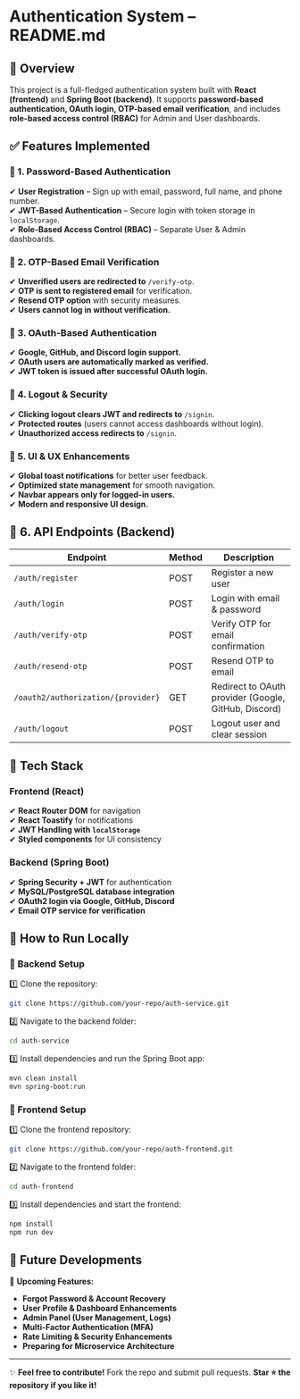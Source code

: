
# Authentication System – README.md

## 📌 Overview
This project is a full-fledged authentication system built with **React (frontend)** and **Spring Boot (backend)**. It supports **password-based authentication, OAuth login, OTP-based email verification**, and includes **role-based access control (RBAC)** for Admin and User dashboards.

## ✅ Features Implemented

### 🔹 1. Password-Based Authentication
✔ **User Registration** – Sign up with email, password, full name, and phone number.  
✔ **JWT-Based Authentication** – Secure login with token storage in `localStorage`.  
✔ **Role-Based Access Control (RBAC)** – Separate User & Admin dashboards.  

### 🔹 2. OTP-Based Email Verification
✔ **Unverified users are redirected to** `/verify-otp`.  
✔ **OTP is sent to registered email** for verification.  
✔ **Resend OTP option** with security measures.  
✔ **Users cannot log in without verification.**  

### 🔹 3. OAuth-Based Authentication
✔ **Google, GitHub, and Discord login support.**  
✔ **OAuth users are automatically marked as verified.**  
✔ **JWT token is issued after successful OAuth login.**  

### 🔹 4. Logout & Security
✔ **Clicking logout clears JWT and redirects to** `/signin`.  
✔ **Protected routes** (users cannot access dashboards without login).  
✔ **Unauthorized access redirects to** `/signin`.  

### 🔹 5. UI & UX Enhancements
✔ **Global toast notifications** for better user feedback.  
✔ **Optimized state management** for smooth navigation.  
✔ **Navbar appears only for logged-in users.**  
✔ **Modern and responsive UI design.**  

## 🔹 6. API Endpoints (Backend)

| Endpoint | Method | Description |
|----------|--------|-------------|
| `/auth/register` | POST | Register a new user |
| `/auth/login` | POST | Login with email & password |
| `/auth/verify-otp` | POST | Verify OTP for email confirmation |
| `/auth/resend-otp` | POST | Resend OTP to email |
| `/oauth2/authorization/{provider}` | GET | Redirect to OAuth provider (Google, GitHub, Discord) |
| `/auth/logout` | POST | Logout user and clear session |

## 📌 Tech Stack

### Frontend (React)
✔ **React Router DOM** for navigation  
✔ **React Toastify** for notifications  
✔ **JWT Handling with `localStorage`**  
✔ **Styled components** for UI consistency  

### Backend (Spring Boot)
✔ **Spring Security + JWT** for authentication  
✔ **MySQL/PostgreSQL database integration**  
✔ **OAuth2 login via Google, GitHub, Discord**  
✔ **Email OTP service for verification**  

## 📌 How to Run Locally

### 🔹 Backend Setup

1️⃣ Clone the repository:
```sh
git clone https://github.com/your-repo/auth-service.git
```
2️⃣ Navigate to the backend folder:
```sh
cd auth-service
```
3️⃣ Install dependencies and run the Spring Boot app:
```sh
mvn clean install
mvn spring-boot:run
```

### 🔹 Frontend Setup

1️⃣ Clone the frontend repository:
```sh
git clone https://github.com/your-repo/auth-frontend.git
```
2️⃣ Navigate to the frontend folder:
```sh
cd auth-frontend
```
3️⃣ Install dependencies and start the frontend:
```sh
npm install
npm run dev
```

## 📌 Future Developments

🚀 **Upcoming Features:**  
-  **Forgot Password & Account Recovery**  
-  **User Profile & Dashboard Enhancements**  
-  **Admin Panel (User Management, Logs)**  
-  **Multi-Factor Authentication (MFA)**  
-  **Rate Limiting & Security Enhancements**  
-  **Preparing for Microservice Architecture**  




---


✨ **Feel free to contribute!** Fork the repo and submit pull requests. **Star ⭐ the repository if you like it!** 
